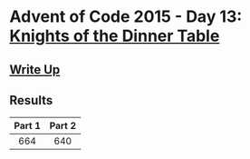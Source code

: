 # Advent of Code 2015 - Day 13: [Knights of the Dinner Table](https://adventofcode.com/2015/day/13)

## [Write Up](https://github.com/CodingAP/advent-of-code/blob/main/writeups/2015/day13_writeup.md)
## Results
| Part 1 | Part 2 | 
|:---:|:---:|
| 664 | 640 |